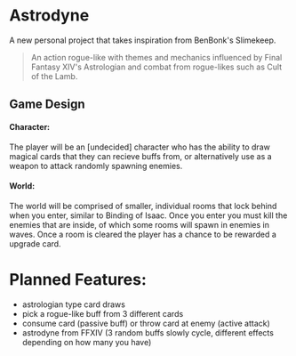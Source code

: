 # Astrodyne
 A new personal project that takes inspiration from BenBonk's Slimekeep.
  > An action rogue-like with themes and mechanics influenced by Final Fantasy XIV's Astrologian and combat from rogue-likes such as Cult of the Lamb.
 
###
 
## Game Design
 
#### Character:
The player will be an [undecided] character who has the ability to draw magical cards that they can recieve buffs from, or alternatively use as a weapon to attack randomly spawning enemies.

#### World: 
The world will be comprised of smaller, individual rooms that lock behind when you enter, similar to Binding of Isaac. Once you enter you must kill the enemies that are inside, of which some rooms will spawn in enemies in waves. Once a room is cleared the player has a chance to be rewarded a upgrade card.

###
 
# Planned Features:
* astrologian type card draws
* pick a rogue-like buff from 3 different cards
* consume card (passive buff) or throw card at enemy (active attack)
* astrodyne from FFXIV (3 random buffs slowly cycle, different effects depending on how many you have)

